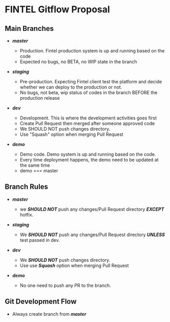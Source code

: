 # FINTEL Gitflow Proposal

## Main Branches

- ***master***
  - Production. Fintel production system is up and running based on the code
  - Expected no bugs, no BETA, no WIP state in the branch

- ***staging***
  - Pre-production. Expecting Fintel client test the platform and decide whether we can deploy to the production or not.
  - No bugs, not beta, wip status of codes in the branch BEFORE the production release

- ***dev***
  - Development. This is where the development activities goes first
  - Create Pull Request then merged after someone approved code
  - We SHOULD NOT push changes directory. 
  - Use "Squash" option when merging Pull Request

- ***demo***
  - Demo code. Demo system is up and running based on the code.
  - Every time deployment happens, the demo need to be updated at the same time
  - demo === master

## Branch Rules

- ***master***
  - we ***SHOULD NOT*** push any changes/Pull Request directory ***EXCEPT*** hotfix.

- ***staging***
  - We ***SHOULD NOT*** push any changes/Pull Request directory ***UNLESS*** test passed in dev.

- ***dev***
  - We ***SHOULD NOT*** push changes directory. 
  - Use use ***Squash*** option when merging Pull Request

- ***demo***
  - No one need to push any PR to the branch.

## Git Development Flow

- Always create branch from ***master***
